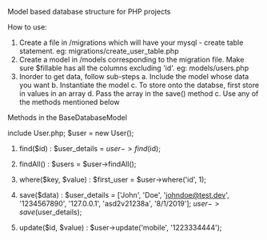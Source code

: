 Model based database structure for PHP projects

How to use:

1. Create a file in /migrations which will have your mysql - create table statement. eg: migrations/create_user_table.php
2. Create a model in /models corresponding to the migration file. Make sure $fillable has all the columns excluding 'id'. eg: models/users.php
3. Inorder to get data, follow sub-steps
	a. Include the model whose data you want
	b. Instantiate the model
	c. To store onto the databse, first store in values in an array
	d. Pass the array in the save() method
	c. Use any of the methods mentioned below

Methods in the BaseDatabaseModel

include User.php;
$user = new User();

1. find($id) : $user_details = $user->find($id);

2. findAll() : $users = $user->findAll();

3. where($key, $value) : $first_user = $user->where('id', 1);

4. save($data) : 
	$user_details = ['John', 'Doe', 'johndoe@test.dev', '1234567890', '127.0.0.1', 'asd2v21238a', '8/1/2019'];
	$user->save($user_details);

5. update($id, $value) :
	$user->update('mobile', '1223334444');
